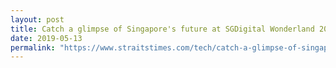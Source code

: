 ```yaml
---
layout: post
title: Catch a glimpse of Singapore's future at SGDigital Wonderland 2019
date: 2019-05-13
permalink: "https://www.straitstimes.com/tech/catch-a-glimpse-of-singapores-future-at-sgdigital-wonderland-2019"
---
```

